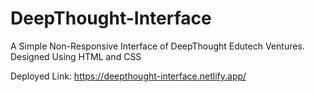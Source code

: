 # DeepThought-Interface
A Simple Non-Responsive Interface of DeepThought Edutech Ventures. Designed Using HTML and CSS

Deployed Link: https://deepthought-interface.netlify.app/

